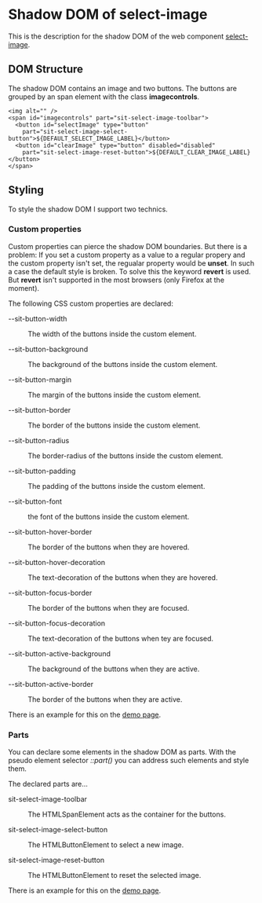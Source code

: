 # Shadow DOM of select-image
This is the description for the shadow DOM of the web component
[select-image](../README.md).

## DOM Structure
The shadow DOM contains an image and two buttons. The buttons are grouped by
an span element with the class **imagecontrols**.

    <img alt="" />
    <span id="imagecontrols" part="sit-select-image-toolbar">
      <button id="selectImage" type="button"
        part="sit-select-image-select-button">${DEFAULT_SELECT_IMAGE_LABEL}</button>
      <button id="clearImage" type="button" disabled="disabled"
        part="sit-select-image-reset-button">${DEFAULT_CLEAR_IMAGE_LABEL}</button>
    </span>

## Styling
To style the shadow DOM I support two technics.

### Custom properties

Custom properties can pierce the shadow DOM boundaries. But there is a problem:
If you set a custom property as a value to a regular propery and the custom
property isn't set, the regualar property would be **unset**. In such a case the default
style is broken. To solve this the keyword **revert** is used. But **revert**
isn't supported in the most browsers (only Firefox at the moment).

The following CSS custom properties are declared:

<dl>
  <dt>--sit-button-width</dt>
  <dd><p>The width of the buttons inside the custom element.</p></dd>

  <dt>--sit-button-background</dt>
  <dd><p>The background of the buttons inside the custom element.</p></dd>

  <dt>--sit-button-margin</dt>
  <dd><p>The margin of the buttons inside the custom element.</p></dd>

  <dt>--sit-button-border</dt>
  <dd><p>The border of the buttons inside the custom element.</p></dd>

  <dt>--sit-button-radius</dt>
  <dd><p>The border-radius of the buttons inside the custom element.</p></dd>

  <dt>--sit-button-padding</dt>
  <dd><p>The padding of the buttons inside the custom element.</p></dd>

  <dt>--sit-button-font</dt>
  <dd><p>the font of the buttons inside the custom element.</p></dd>

  <dt>--sit-button-hover-border</dt>
  <dd><p>The border of the buttons when they are hovered.</p></dd>

  <dt>--sit-button-hover-decoration</dt>
  <dd><p>The text-decoration of the buttons when they are hovered.</p></dd>

  <dt>--sit-button-focus-border</dt>
  <dd><p>The border of the buttons when they are focused.</p></dd>

  <dt>--sit-button-focus-decoration</dt>
  <dd><p>The text-decoration of the buttons when tey are focused.</p></dd>

  <dt>--sit-button-active-background</dt>
  <dd><p>The background of the buttons when they are active.</p></dd>

  <dt>--sit-button-active-border</dt>
  <dd><p>The border of the buttons when they are active.</p></dd>
</dl>

There is an example for this on the [demo page](../demo.html#demo5_section).

### Parts

You can declare some elements in the shadow DOM as parts. With the pseudo
element selector *::part()* you can address such elements and style them.

The declared parts are&hellip;

<dt>
  <dt>sit-select-image-toolbar</dt>
  <dd><p>The HTMLSpanElement acts as the container for the buttons.</p></dd>

  <dt>sit-select-image-select-button</dt>
  <dd><p>The HTMLButtonElement to select a new image.</p></dd>

  <dt>sit-select-image-reset-button</dt>
  <dd><p>The HTMLButtonElement to reset the selected image.</p></dd>
</dt>

There is an example for this on the [demo page](../demo.html#demo6_section).
